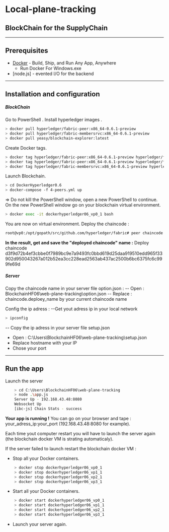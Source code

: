 # Local-plane-tracking
## BlockChain for the SupplyChain
-------------------------------------------
## Prerequisites
* [Docker](https://www.docker.com/) - Build, Ship, and Run Any App, Anywhere
   - Run Docker For Windows.exe
* [node.js] - evented I/O for the backend
------------------------------------
## Installation and configuration
##### BlockChain
Go to PowerShell .
Install hyperledger images .
```sh
> docker pull hyperledger/fabric-peer:x86_64-0.6.1-preview
> docker pull hyperledger/fabric-membersrvc:x86_64-0.6.1-preview
> docker pull yeasy/blockchain-explorer:latest
```
Create Docker tags.
```sh
> docker tag hyperledger/fabric-peer:x86_64-0.6.1-preview hyperledger/fabric-peer
> docker tag hyperledger/fabric-peer:x86_64-0.6.1-preview hyperledger/fabric-baseimage
> docker tag hyperledger/fabric-membersrvc:x86_64-0.6.1-preview hyperledger/fabric-membersrvc
```
Launch Blockchain.
```sh
> cd DockerHyperledger0.6
> docker-compose -f 4-peers.yml up
```
=> Do not kill the PowerShell window, open a new PowerShell to continue.
On the new PowerShell window go on your blockchain virtual environment.
```sh
> docker exec -it dockerhyperledger06_vp0_1 bash
```
You are now on virtual environment.
Deploy the chaincode :

```sh
root@vp0:/opt/gopath/src/github.com/hyperledger/fabric# peer chaincode deploy -p "https://github.com/bbenjamin11/chaincode-plane-tracking" -c '{"Function":"init","Args":[]}'
```
**In the result, get and save the "deployed chaincode" name :**
Deploy chaincode
d3f9d72b4ef3cbbe0f7989bc9e7a9493fc0bbd619d25daa919510edd965f33902d950043267a012b52ea3cc228ead2563ab437ac2500b6bc6375fc6c999fe69d

##### Server
Copy the chaincode name in your server file option.json :
--	Open : BlockchainHF06\web-plane-tracking\option.json
--	Replace : chaincode.deploey_name by your current chaincode name

Config the ip adress :
--Get yout adress ip in your local network
```sh
> ipconfig
```
-- Copy the ip adress in your server file setup.json
* Open : C:\Users\BlockchainHF06\web-plane-tracking\setup.json
* Replace hostname with your IP
* Chose your port

-----------------------------------
## Run the app

Launch the server
```sh
	> cd C:\Users\BlockchainHF06\web-plane-tracking
	> node .\app.js
	Server Up - 192.168.43.48:8080
	Websocket Up
	[ibc-js] Chain Stats - success
```

**Your app is running !**
You can go on your browser and tape : your_adress_ip:your_port (192.168.43.48:8080 for example).

Each time yout computer restart you will have to launch the server again (the blockchain docker VM is strating automaticaly).

If the server failed to launch restart the blockchain docker VM :
* Stop all your Docker containers.
```sh
	> docker stop dockerhyperledger06_vp0_1
	> docker stop dockerhyperledger06_vp1_1
	> docker stop dockerhyperledger06_vp2_1
	> docker stop dockerhyperledger06_vp3_1
```
* Start all your Docker containers.
```sh
	> docker start dockerhyperledger06_vp0_1
	> docker start dockerhyperledger06_vp1_1
	> docker start dockerhyperledger06_vp2_1
	> docker start dockerhyperledger06_vp3_1
```
* Launch your server again.
